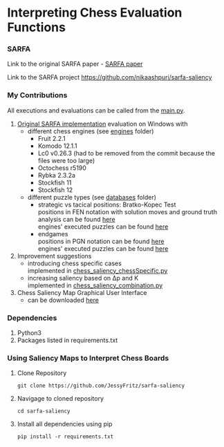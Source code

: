 # Interpreting Chess Evaluation Functions

### SARFA
Link to the original SARFA paper - [SARFA paper](https://arxiv.org/abs/1912.12191)

Link to the SARFA project https://github.com/nikaashpuri/sarfa-saliency

### My Contributions
All executions and evaluations can be called from the [main.py](main.py).
1. [Original SARFA implementation](chess_saliency_original.py) evaluation on Windows with
   - different chess engines (see [engines](engines) folder)
     - Fruit 2.2.1
     - Komodo 12.1.1
     - Lc0 v0.26.3 (had to be removed from the commit because the files were too large)
     - Octochess r5190
     - Rybka 2.3.2a
     - Stockfish 11
     - Stockfish 12  
   - different puzzle types (see [databases](chess_saliency_databases) folder)
     - strategic vs tacical positions: Bratko-Kopec Test  
       positions in FEN notation with solution moves and ground truth analysis can be found [here](https://github.com/JessyFritz/sarfa-saliency/tree/master/chess_saliency_databases/bratko-kopec)  
       engines' executed puzzles can be found [here](https://github.com/JessyFritz/sarfa-saliency/tree/master/evaluation/bratko-kopec)
     - endgames  
       positions in PGN notation can be found [here](https://github.com/JessyFritz/sarfa-saliency/tree/master/chess_saliency_databases/endgames/endgames.pgn)  
       engines' executed puzzles can be found [here](https://github.com/JessyFritz/sarfa-saliency/tree/master/evaluation/endgames)
2. Improvement suggestions
   - introducing chess specific cases  
     implemented in [chess_saliency_chessSpecific.py](chess_saliency_chessSpecific.py)
   - increasing saliency based on Δp and K  
     implemented in [chess_saliency_combination.py](chess_saliency_combination.py)
3. Chess Saliency Map Graphical User Interface
   - can be downloaded [here](https://github.com/JessyFritz/sarfa-saliency/releases)

### Dependencies
1. Python3
2. Packages listed in requirements.txt

### Using Saliency Maps to Interpret Chess Boards
1. Clone Repository
    ```
    git clone https://github.com/JessyFritz/sarfa-saliency
    ```
2. Navigage to cloned repository
    ```
    cd sarfa-saliency
    ```
3. Install all dependencies using pip
    ```
    pip install -r requirements.txt
    ```
